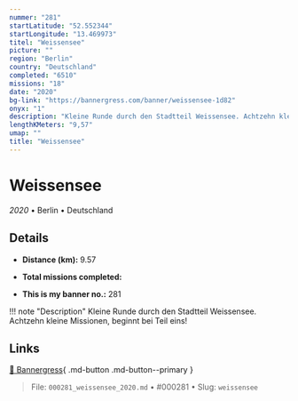 ```yaml
---
nummer: "281"
startLatitude: "52.552344"
startLongitude: "13.469973"
titel: "Weissensee"
picture: ""
region: "Berlin"
country: "Deutschland"
completed: "6510"
missions: "18"
date: "2020"
bg-link: "https://bannergress.com/banner/weissensee-1d82"
onyx: "1"
description: "Kleine Runde durch den Stadtteil Weissensee. Achtzehn kleine Missionen, beginnt bei Teil eins!"
lengthKMeters: "9,57"
umap: ""
title: "Weissensee"
---
```

# Weissensee

*2020* • Berlin • Deutschland



## Details
- **Distance (km):** 9.57

- **Total missions completed:** 
- **This is my banner no.:** 281


!!! note "Description"
    Kleine Runde durch den Stadtteil Weissensee. Achtzehn kleine Missionen, beginnt bei Teil eins!



## Links
[🔗 Bannergress](https://bannergress.com/banner/weissensee-1d82){ .md-button .md-button--primary }



> File: `000281_weissensee_2020.md` • #000281 • Slug: `weissensee`
